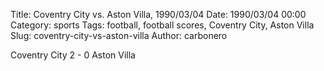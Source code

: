 Title: Coventry City vs. Aston Villa, 1990/03/04
Date: 1990/03/04 00:00
Category: sports
Tags: football, football scores, Coventry City, Aston Villa
Slug: coventry-city-vs-aston-villa
Author: carbonero


Coventry City 2 - 0 Aston Villa
